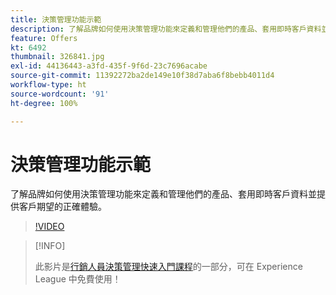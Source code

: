 ```yaml
---
title: 決策管理功能示範
description: 了解品牌如何使用決策管理功能來定義和管理他們的產品、套用即時客戶資料並提供客戶期望的正確體驗。
feature: Offers
kt: 6492
thumbnail: 326841.jpg
exl-id: 44136443-a3fd-435f-9f6d-23c7696acabe
source-git-commit: 11392272ba2de149e10f38d7aba6f8bebb4011d4
workflow-type: ht
source-wordcount: '91'
ht-degree: 100%

---
```


# 決策管理功能示範

了解品牌如何使用決策管理功能來定義和管理他們的產品、套用即時客戶資料並提供客戶期望的正確體驗。

>[!VIDEO](https://video.tv.adobe.com/v/326841?quality=12&learn=on)

>[!INFO]
>
> 此影片是[行銷人員決策管理快速入門課程](https://experienceleague.adobe.com/?recommended=ExperiencePlatform-U-1-2020.1.offerdecisioning)的一部分，可在 Experience League 中免費使用！
